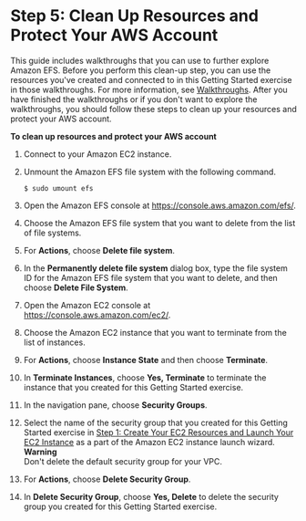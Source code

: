# Step 5: Clean Up Resources and Protect Your AWS Account<a name="gs-step-four-cleanup"></a>

This guide includes walkthroughs that you can use to further explore Amazon EFS\. Before you perform this clean\-up step, you can use the resources you've created and connected to in this Getting Started exercise in those walkthroughs\. For more information, see [Walkthroughs](walkthroughs.md)\. After you have finished the walkthroughs or if you don't want to explore the walkthroughs, you should follow these steps to clean up your resources and protect your AWS account\.

**To clean up resources and protect your AWS account**

1. Connect to your Amazon EC2 instance\.

1. Unmount the Amazon EFS file system with the following command\.

   ```
   $ sudo umount efs
   ```

1. Open the Amazon EFS console at [https://console\.aws\.amazon\.com/efs/](https://console.aws.amazon.com/efs/)\.

1. Choose the Amazon EFS file system that you want to delete from the list of file systems\.

1. For **Actions**, choose **Delete file system**\.

1. In the **Permanently delete file system** dialog box, type the file system ID for the Amazon EFS file system that you want to delete, and then choose **Delete File System**\.

1. Open the Amazon EC2 console at [https://console\.aws\.amazon\.com/ec2/](https://console.aws.amazon.com/ec2/)\.

1. Choose the Amazon EC2 instance that you want to terminate from the list of instances\.

1. For **Actions**, choose **Instance State** and then choose **Terminate**\.

1. In **Terminate Instances**, choose **Yes, Terminate** to terminate the instance that you created for this Getting Started exercise\.

1. In the navigation pane, choose **Security Groups**\.

1. Select the name of the security group that you created for this Getting Started exercise in [Step 1: Create Your EC2 Resources and Launch Your EC2 Instance](gs-step-one-create-ec2-resources.md) as a part of the Amazon EC2 instance launch wizard\.
**Warning**  
Don't delete the default security group for your VPC\.

1. For **Actions**, choose **Delete Security Group**\.

1. In **Delete Security Group**, choose **Yes, Delete** to delete the security group you created for this Getting Started exercise\.